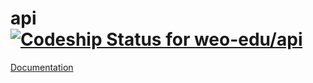 api [ ![Codeship Status for weo-edu/api](https://codeship.io/projects/5ea74b10-d3d8-0131-d8f1-1e288f46ec02/status?branch=master)](https://codeship.io/projects/23521)
===

[Documentation](api.md)
